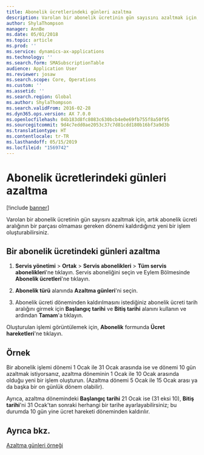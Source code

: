 ```yaml
---
title: Abonelik ücretlerindeki günleri azaltma
description: Varolan bir abonelik ücretinin gün sayısını azaltmak için, artık abonelik ücreti aralığının bir parçası olmaması gereken dönemi kaldırdığınız yeni bir işlem oluşturabilirsiniz.
author: ShylaThompson
manager: AnnBe
ms.date: 05/01/2018
ms.topic: article
ms.prod: ''
ms.service: dynamics-ax-applications
ms.technology: ''
ms.search.form: SMASubscriptionTable
audience: Application User
ms.reviewer: josaw
ms.search.scope: Core, Operations
ms.custom: ''
ms.assetid: ''
ms.search.region: Global
ms.author: ShylaThompson
ms.search.validFrom: 2016-02-28
ms.dyn365.ops.version: AX 7.0.0
ms.openlocfilehash: 04b183d8fc8083c630bcb4e0e69fb755f8a50f95
ms.sourcegitcommit: 9d4c7edd0ae2053c37c7d81cdd180b16bf3a9d3b
ms.translationtype: HT
ms.contentlocale: tr-TR
ms.lasthandoff: 05/15/2019
ms.locfileid: "1569742"
---
```

# <a name="reduce-the-days-on-subscription-fees"></a>Abonelik ücretlerindeki günleri azaltma 

[!include [banner](../includes/banner.md)]


Varolan bir abonelik ücretinin gün sayısını azaltmak için, artık abonelik ücreti aralığının bir parçası olmaması gereken dönemi kaldırdığınız yeni bir işlem oluşturabilirsiniz.

## <a name="reduce-the-days-on-a-subscription-fee"></a>Bir abonelik ücretindeki günleri azaltma

1.  **Servis yönetimi** \> **Ortak** \> **Servis abonelikleri** \> **Tüm servis abonelikleri**'ne tıklayın. Servis aboneliğini seçin ve Eylem Bölmesinde **Abonelik ücretleri**'ne tıklayın.

2.  **Abonelik türü** alanında **Azaltma günleri**'ni seçin.

3.  Abonelik ücreti döneminden kaldırılmasını istediğiniz abonelik ücreti tarih aralığını girmek için **Başlangıç tarihi** ve **Bitiş tarihi** alanını kullanın ve ardından **Tamam**'a tıklayın.

Oluşturulan işlemi görüntülemek için, **Abonelik** formunda **Ücret hareketleri**'ne tıklayın.

## <a name="example"></a>Örnek

Bir abonelik işlemi dönemi 1 Ocak ile 31 Ocak arasında ise ve dönemi 10 gün azaltmak istiyorsanız, azaltma döneminin 1 Ocak ile 10 Ocak arasında olduğu yeni bir işlem oluşturun. (Azaltma dönemi 5 Ocak ile 15 Ocak arası ya da başka bir on günlük dönem olabilir).

Ayrıca, azaltma dönemindeki **Başlangıç tarihi** 21 Ocak ise (31 eksi 10), **Bitiş tarihi**'ni 31 Ocak'tan sonraki herhangi bir tarihe ayarlayabilirsiniz; bu durumda 10 gün yine ücret hareketi döneminden kaldırılır.

## <a name="see-also"></a>Ayrıca bkz.

[Azaltma günleri örneği](reduction-days-example.md)

  


